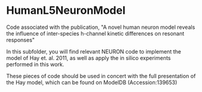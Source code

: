 # HumanL5NeuronModel
Code associated with the publication, "A novel human neuron model reveals the influence of inter-species h-channel kinetic differences on resonant responses"

In this subfolder, you will find relevant NEURON code to implement the model of Hay et. al. 2011, as well as apply the in silico experiments performed in this work.

These pieces of code should be used in concert with the full presentation of the Hay model, which can be found on ModelDB (Accession:139653)
